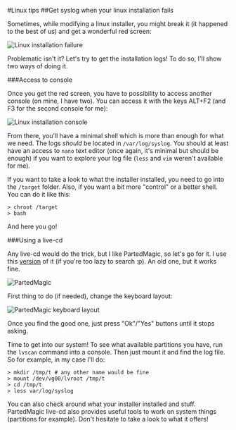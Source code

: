 #Linux tips
##Get syslog when your linux installation fails

Sometimes, while modifying a linux installer, you might break it (it happened to the best of us) and get a wonderful red screen:

![Linux installation failure](http://blog.guillaume-gomez.fr/blog/linux_install_error.png)

Problematic isn't it? Let's try to get the installation logs! To do so, I'll show two ways of doing it.

###Access to console

Once you get the red screen, you have to possibility to access another console (on mine, I have two). You can access it with the keys ALT+F2 (and F3 for the second console for me):

![Linux installation console](http://blog.guillaume-gomez.fr/blog/linux_install_console.png)

From there, you'll have a minimal shell which is more than enough for what we need. The logs *should* be located in `/var/log/syslog`. You should at least have an access to `nano` text editor (once again, it's minimal but should be enough) if you want to explore your log file (`less` and `vim` weren't available for me).

If you want to take a look to what the installer installed, you need to go into the `/target` folder. Also, if you want a bit more "control" or a better shell. You can do it like this:

```Shell
> chroot /target
> bash
```

And here you go!

###Using a live-cd

Any live-cd would do the trick, but I like PartedMagic, so let's go for it. I use this [version](http://blog.guillaume-gomez.fr/blog/pmagic_2012_10_10_x86_64.iso) of it (if you're too lazy to search :p). An old one, but it works fine.

![PartedMagic](http://blog.guillaume-gomez.fr/blog/parted_magic.png)

First thing to do (if needed), change the keyboard layout:

![PartedMagic keyboard layout](http://blog.guillaume-gomez.fr/blog/parted_magic_keyboard.png)

Once you find the good one, just press "Ok"/"Yes" buttons until it stops asking.

Time to get into our system! To see what available partitions you have, run the `lvscan` command into a console. Then just mount it and find the log file. So for example, in my case I'll do:

```Shell
> mkdir /tmp/t # any other name would be fine
> mount /dev/vg00/lvroot /tmp/t
> cd /tmp/t
> less var/log/syslog
```

You can also check around what your installer installed and stuff. PartedMagic live-cd also provides useful tools to work on system things (partitions for example). Don't hesitate to take a look to what it offers!
